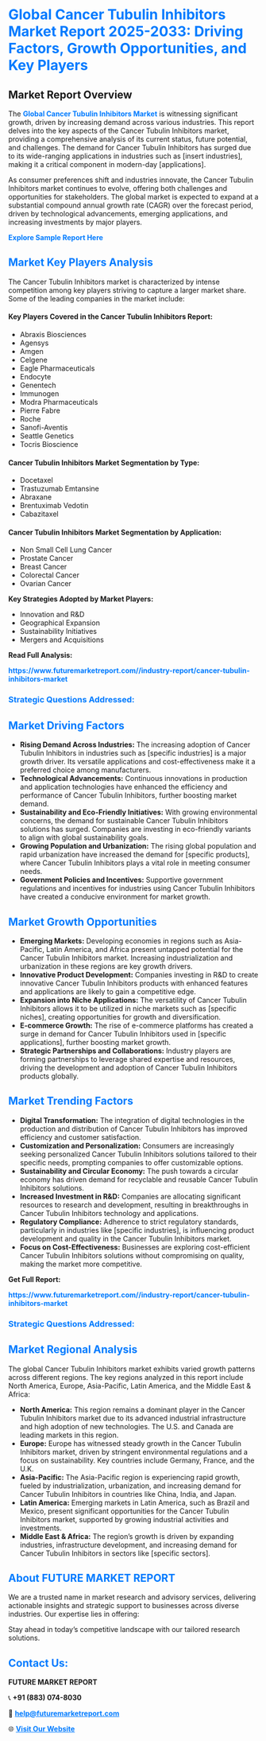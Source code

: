 <h1 style="color: #007BFF;">Global Cancer Tubulin Inhibitors Market Report 2025-2033: Driving Factors, Growth Opportunities, and Key Players</h1>

<section id="overview">
<h2>Market Report Overview</h2>
<p>The <a href="https://www.futuremarketreport.com//industry-report/cancer-tubulin-inhibitors-market" style="color: #007BFF; text-decoration: none;"><strong>Global Cancer Tubulin Inhibitors Market</strong></a> is witnessing significant growth, driven by increasing demand across various industries. This report delves into the key aspects of the Cancer Tubulin Inhibitors market, providing a comprehensive analysis of its current status, future potential, and challenges. The demand for Cancer Tubulin Inhibitors has surged due to its wide-ranging applications in industries such as [insert industries], making it a critical component in modern-day [applications].</p>
<p>As consumer preferences shift and industries innovate, the Cancer Tubulin Inhibitors market continues to evolve, offering both challenges and opportunities for stakeholders. The global market is expected to expand at a substantial compound annual growth rate (CAGR) over the forecast period, driven by technological advancements, emerging applications, and increasing investments by major players.</p>
</section>

<section id="overview">
<p><a href="https://www.futuremarketreport.com//request-sample/reportId=54981" style="color: #007BFF; text-decoration: none;"><strong>Explore Sample Report Here</strong></a></p>
</section>

<section id="key-players">
<h2 style="color: #007BFF;">Market Key Players Analysis</h2>
<p>The Cancer Tubulin Inhibitors market is characterized by intense competition among key players striving to capture a larger market share. Some of the leading companies in the market include:</p>
<h4>Key Players Covered in the Cancer Tubulin Inhibitors Report:</h4>
<ul><li>Abraxis Biosciences</li><li>Agensys</li><li>Amgen</li><li>Celgene</li><li>Eagle Pharmaceuticals</li><li>Endocyte</li><li>Genentech</li><li>Immunogen</li><li>Modra Pharmaceuticals</li><li>Pierre Fabre</li><li>Roche</li><li>Sanofi-Aventis</li><li>Seattle Genetics</li><li>Tocris Bioscience</li></ul>
<h4>Cancer Tubulin Inhibitors Market Segmentation by Type:</h4>
<ul><li>Docetaxel</li><li>Trastuzumab Emtansine</li><li>Abraxane</li><li>Brentuximab Vedotin</li><li>Cabazitaxel</li></ul>

<h4>Cancer Tubulin Inhibitors Market Segmentation by Application:</h4>
<ul><li>Non Small Cell Lung Cancer</li><li>Prostate Cancer</li><li>Breast Cancer</li><li>Colorectal Cancer</li><li>Ovarian Cancer</li></ul>
<p><strong>Key Strategies Adopted by Market Players:</strong></p>
<ul>
<li>Innovation and R&D</li>
<li>Geographical Expansion</li>
<li>Sustainability Initiatives</li>
<li>Mergers and Acquisitions</li>
</ul>
</section>

<section>
<p><strong>Read Full Analysis: </strong></p><a href="https://www.futuremarketreport.com//industry-report/cancer-tubulin-inhibitors-market" style="color: #007BFF; text-decoration: none;"><strong>https://www.futuremarketreport.com//industry-report/cancer-tubulin-inhibitors-market</strong></a>
<h3 style="color: #007BFF;">Strategic Questions Addressed:</h3>
</section>

<section id="driving-factors">
<h2 style="color: #007BFF;">Market Driving Factors</h2>
<ul>
<li><strong>Rising Demand Across Industries:</strong> The increasing adoption of Cancer Tubulin Inhibitors in industries such as [specific industries] is a major growth driver. Its versatile applications and cost-effectiveness make it a preferred choice among manufacturers.</li>
<li><strong>Technological Advancements:</strong> Continuous innovations in production and application technologies have enhanced the efficiency and performance of Cancer Tubulin Inhibitors, further boosting market demand.</li>
<li><strong>Sustainability and Eco-Friendly Initiatives:</strong> With growing environmental concerns, the demand for sustainable Cancer Tubulin Inhibitors solutions has surged. Companies are investing in eco-friendly variants to align with global sustainability goals.</li>
<li><strong>Growing Population and Urbanization:</strong> The rising global population and rapid urbanization have increased the demand for [specific products], where Cancer Tubulin Inhibitors plays a vital role in meeting consumer needs.</li>
<li><strong>Government Policies and Incentives:</strong> Supportive government regulations and incentives for industries using Cancer Tubulin Inhibitors have created a conducive environment for market growth.</li>
</ul>
</section>

<section id="growth-opportunities">
<h2 style="color: #007BFF;">Market Growth Opportunities</h2>
<ul>
<li><strong>Emerging Markets:</strong> Developing economies in regions such as Asia-Pacific, Latin America, and Africa present untapped potential for the Cancer Tubulin Inhibitors market. Increasing industrialization and urbanization in these regions are key growth drivers.</li>
<li><strong>Innovative Product Development:</strong> Companies investing in R&D to create innovative Cancer Tubulin Inhibitors products with enhanced features and applications are likely to gain a competitive edge.</li>
<li><strong>Expansion into Niche Applications:</strong> The versatility of Cancer Tubulin Inhibitors allows it to be utilized in niche markets such as [specific niches], creating opportunities for growth and diversification.</li>
<li><strong>E-commerce Growth:</strong> The rise of e-commerce platforms has created a surge in demand for Cancer Tubulin Inhibitors used in [specific applications], further boosting market growth.</li>
<li><strong>Strategic Partnerships and Collaborations:</strong> Industry players are forming partnerships to leverage shared expertise and resources, driving the development and adoption of Cancer Tubulin Inhibitors products globally.</li>
</ul>
</section>

<section id="trending-factors">
<h2 style="color: #007BFF;">Market Trending Factors</h2>
<ul>
<li><strong>Digital Transformation:</strong> The integration of digital technologies in the production and distribution of Cancer Tubulin Inhibitors has improved efficiency and customer satisfaction.</li>
<li><strong>Customization and Personalization:</strong> Consumers are increasingly seeking personalized Cancer Tubulin Inhibitors solutions tailored to their specific needs, prompting companies to offer customizable options.</li>
<li><strong>Sustainability and Circular Economy:</strong> The push towards a circular economy has driven demand for recyclable and reusable Cancer Tubulin Inhibitors solutions.</li>
<li><strong>Increased Investment in R&D:</strong> Companies are allocating significant resources to research and development, resulting in breakthroughs in Cancer Tubulin Inhibitors technology and applications.</li>
<li><strong>Regulatory Compliance:</strong> Adherence to strict regulatory standards, particularly in industries like [specific industries], is influencing product development and quality in the Cancer Tubulin Inhibitors market.</li>
<li><strong>Focus on Cost-Effectiveness:</strong> Businesses are exploring cost-efficient Cancer Tubulin Inhibitors solutions without compromising on quality, making the market more competitive.</li>
</ul>
</section>

<section>
<p><strong>Get Full Report: </strong></p><a href="https://www.futuremarketreport.com//industry-report/cancer-tubulin-inhibitors-market" style="color: #007BFF; text-decoration: none;"><strong>https://www.futuremarketreport.com//industry-report/cancer-tubulin-inhibitors-market</strong></a>
<h3 style="color: #007BFF;">Strategic Questions Addressed:</h3>
</section>


<section id="regional-analysis">
<h2 style="color: #007BFF;">Market Regional Analysis</h2>
<p>The global Cancer Tubulin Inhibitors market exhibits varied growth patterns across different regions. The key regions analyzed in this report include North America, Europe, Asia-Pacific, Latin America, and the Middle East & Africa:</p>
<ul>
<li><strong>North America:</strong> This region remains a dominant player in the Cancer Tubulin Inhibitors market due to its advanced industrial infrastructure and high adoption of new technologies. The U.S. and Canada are leading markets in this region.</li>
<li><strong>Europe:</strong> Europe has witnessed steady growth in the Cancer Tubulin Inhibitors market, driven by stringent environmental regulations and a focus on sustainability. Key countries include Germany, France, and the U.K.</li>
<li><strong>Asia-Pacific:</strong> The Asia-Pacific region is experiencing rapid growth, fueled by industrialization, urbanization, and increasing demand for Cancer Tubulin Inhibitors in countries like China, India, and Japan.</li>
<li><strong>Latin America:</strong> Emerging markets in Latin America, such as Brazil and Mexico, present significant opportunities for the Cancer Tubulin Inhibitors market, supported by growing industrial activities and investments.</li>
<li><strong>Middle East & Africa:</strong> The region’s growth is driven by expanding industries, infrastructure development, and increasing demand for Cancer Tubulin Inhibitors in sectors like [specific sectors].</li>
</ul>
</section>

<footer>
<h2 style="color: #007BFF;">About FUTURE MARKET REPORT</h2>
<p>We are a trusted name in market research and advisory services, delivering actionable insights and strategic support to businesses across diverse industries. Our expertise lies in offering:</p>

<p>Stay ahead in today’s competitive landscape with our tailored research solutions.</p>

<h2 style="color: #007BFF;">Contact Us:</h2>
<p><strong>FUTURE MARKET REPORT</strong></p>
<p>📞 <strong>+91 (883) 074-8030</strong></p>
<p>📧 <strong><a href="mailto:help@futuremarketreport.com" style="color: #007BFF;">help@futuremarketreport.com</a></strong></p>
<p>🌐 <strong><a href="https://www.futuremarketreport.com/" style="color: #007BFF;">Visit Our Website</a></strong></p>
</footer>